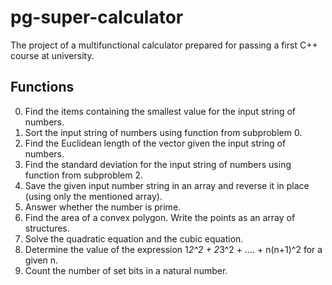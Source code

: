 # pg-super-calculator

The project of a multifunctional calculator prepared for passing a first C++ course at university.

## Functions
0) Find the items containing the smallest value for the input string of numbers.
1) Sort the input string of numbers using function from subproblem 0.
2) Find the Euclidean length of the vector given the input string of numbers.
3) Find the standard deviation for the input string of numbers using function from subproblem 2.
4) Save the given input number string in an array and reverse it in place (using only the mentioned array).
5) Answer whether the number is prime.
6) Find the area of a convex polygon. Write the points as an array of structures.
7) Solve the quadratic equation and the cubic equation.
8) Determine the value of the expression 1*2^2 + 2*3^2 + .... + n(n+1)^2 for a given n.
9) Count the number of set bits in a natural number.
